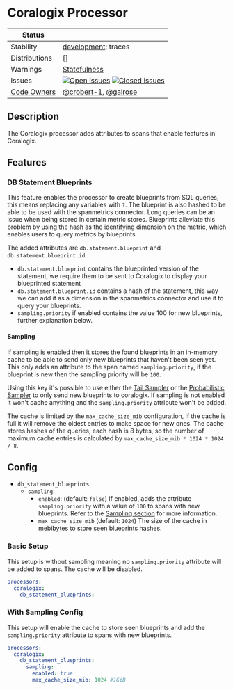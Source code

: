 # Coralogix Processor

<!-- status autogenerated section -->
| Status        |           |
| ------------- |-----------|
| Stability     | [development]: traces   |
| Distributions | [] |
| Warnings      | [Statefulness](#warnings) |
| Issues        | [![Open issues](https://img.shields.io/github/issues-search/open-telemetry/opentelemetry-collector-contrib?query=is%3Aissue%20is%3Aopen%20label%3Aprocessor%2Fcoralogix%20&label=open&color=orange&logo=opentelemetry)](https://github.com/open-telemetry/opentelemetry-collector-contrib/issues?q=is%3Aopen+is%3Aissue+label%3Aprocessor%2Fcoralogix) [![Closed issues](https://img.shields.io/github/issues-search/open-telemetry/opentelemetry-collector-contrib?query=is%3Aissue%20is%3Aclosed%20label%3Aprocessor%2Fcoralogix%20&label=closed&color=blue&logo=opentelemetry)](https://github.com/open-telemetry/opentelemetry-collector-contrib/issues?q=is%3Aclosed+is%3Aissue+label%3Aprocessor%2Fcoralogix) |
| [Code Owners](https://github.com/open-telemetry/opentelemetry-collector-contrib/blob/main/CONTRIBUTING.md#becoming-a-code-owner)    | [@crobert-1](https://www.github.com/crobert-1), [@galrose](https://www.github.com/galrose) |

[development]: https://github.com/open-telemetry/opentelemetry-collector#development
<!-- end autogenerated section -->

## Description

The Coralogix processor adds attributes to spans that enable features in Coralogix.

## Features

### DB Statement Blueprints

This feature enables the processor to create blueprints from SQL queries, this means replacing any variables with `?`.
The blueprint is also hashed to be able to be used with the spanmetrics connector.
Long queries can be an issue when being stored in certain metric stores.
Blueprints alleviate this problem by using the hash as the identifying dimension on the metric, which enables
users to query metrics by blueprints.

The added attributes are `db.statement.blueprint` and `db.statement.blueprint.id`.

* `db.statement.blueprint` contains the blueprinted version of the statement, we require them to be sent to Coralogix to
  display your blueprinted statement
* `db.statement.blueprint.id` contains a hash of the statement, this way we can add it as a dimension in the spanmetrics
  connector and use it to query your blueprints.
* `sampling.priority` if enabled contains the value 100 for new blueprints, further explanation below.

#### Sampling

If sampling is enabled then it stores the found blueprints in an in-memory cache to be able to send only new blueprints
that haven't been seen yet.
This only adds an attribute to the span named `sampling.priority`, if the blueprint is new then the sampling priority
will be `100`.

Using this key it's possible to use either
the [Tail Sampler](https://github.com/open-telemetry/opentelemetry-collector-contrib/tree/main/processor/tailsamplingprocessor)
or
the [Probabilistic Sampler](https://github.com/open-telemetry/opentelemetry-collector-contrib/tree/main/processor/probabilisticsamplerprocessor)
to only send new blueprints to coralogix.
If sampling is not enabled it won't cache anything and the `sampling.priority` attribute won't be added.

The cache is limited by the `max_cache_size_mib` configuration, if the cache is full it will remove the oldest entries
to make space for new ones.
The cache stores hashes of the queries, each hash is 8 bytes, so the number of maximum cache entries is calculated
by `max_cache_size_mib * 1024 * 1024 / 8`.

## Config

* `db_statement_blueprints`
    * `sampling`:
        * `enabled`: (default: `false`) If enabled, adds the attribute `sampling.priority` with a value of `100` to spans with new
          blueprints.
          Refer to the [Sampling section](#sampling) for more information.
        * `max_cache_size_mib` (default: `1024`) The size of the cache in mebibytes to store seen blueprints hashes.

### Basic Setup

This setup is without sampling meaning no `sampling.priority` attribute will be added to spans.
The cache will be disabled.

```yaml
processors:
  coralogix:
    db_statement_blueprints:
```

### With Sampling Config

This setup will enable the cache to store seen blueprints and add the `sampling.priority` attribute to spans with new
blueprints.

```yaml
processors:
  coralogix:
    db_statement_blueprints:
      sampling:
        enabled: true
        max_cache_size_mib: 1024 #1GiB
  ```